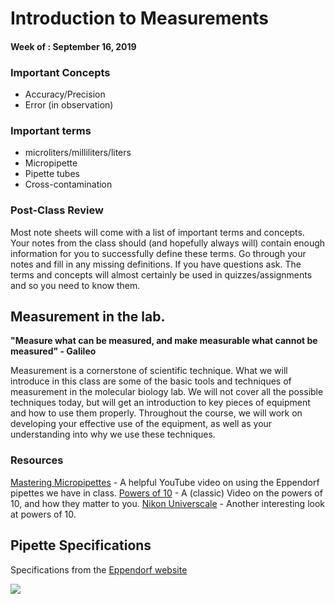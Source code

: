 # Introduction to Measurements

#### Week of : September 16, 2019


### Important Concepts

* Accuracy/Precision
* Error (in observation)

### Important terms

* microliters/milliliters/liters
* Micropipette
* Pipette tubes
* Cross-contamination



### Post-Class Review

Most note sheets will come with a list of important terms and concepts. Your notes from the class should (and hopefully always will) contain enough information for you to successfully define these terms. Go through your notes and fill in any missing definitions. If you have questions ask. The terms and concepts will almost certainly be used in quizzes/assignments and so you need to know them.


## Measurement in the lab.

**"Measure what can be measured, and make measurable what cannot be measured" - Galileo**

Measurement is a cornerstone of scientific technique. What we will introduce in this class are some of the basic tools and techniques of measurement in the molecular biology lab. We will not cover all the possible techniques today, but will get an introduction to key pieces of equipment and how to use them properly. Throughout the course, we will work on developing your effective use of the equipment, as well as your understanding into why we use these techniques.


### Resources

[Mastering Micropipettes](https://youtu.be/wcLfqKnAE-k) - A helpful YouTube video on using the Eppendorf pipettes we have in class.
[Powers of 10](https://youtu.be/0fKBhvDjuy0) - A (classic) Video on the powers of 10, and how they matter to you.
[Nikon Universcale](http://www.nikon.com/about/sp/universcale/index.htm) - Another interesting look at powers of 10.


## Pipette Specifications

Specifications from the [Eppendorf website](https://www.pipette.com/eppendorfpipettes?sbr=12&sbn=Eppendorf%20Research%202100)

![](./img/pipette_specs.jpg)
